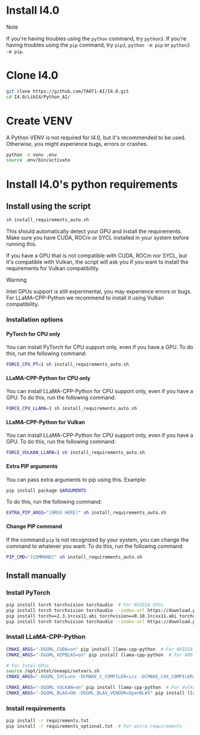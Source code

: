 # Install I4.0
> [!NOTE]
> If you're having troubles using the `python` command, try `python3`.
> If you're having troubles using the `pip` command, try `pip3`, `python -m pip` or `python3 -m pip`.

# Clone I4.0
```bash
git clone https://github.com/TAO71-AI/I4.0.git
cd I4.0/LibI4/Python_AI/
```

# Create VENV
A Python VENV is not required for I4.0, but it's recommended to be used.
Otherwise, you might experience bugs, errors or crashes.
```bash
python -m venv .env
source .env/bin/activate
```

# Install I4.0's python requirements
## Install using the script
```bash
sh install_requirements_auto.sh
```

This should automatically detect your GPU and install the requirements.
Make sure you have CUDA, ROCm or SYCL installed in your system before running this.

If you have a GPU that is not compatible with CUDA, ROCm nor SYCL, but it's compatible with Vulkan, the script will ask you if you want to install the requirements for Vulkan compatibility.

> [!WARNING]
> Intel GPUs support is still experimental, you may experience errors or bugs.
> For LLaMA-CPP-Python we recommend to install it using Vulkan compatibility.

### Installation options
#### PyTorch for CPU only
You can install PyTorch for CPU support only, even if you have a GPU.
To do this, run the following command:
```bash
FORCE_CPU_PT=1 sh install_requirements_auto.sh
```

#### LLaMA-CPP-Python for CPU only
You can install LLaMA-CPP-Python for CPU support only, even if you have a GPU.
To do this, run the following command:
```bash
FORCE_CPU_LLAMA=1 sh install_requirements_auto.sh
```

#### LLaMA-CPP-Python for Vulkan
You can install LLaMA-CPP-Python for CPU support only, even if you have a GPU.
To do this, run the following command:
```bash
FORCE_VULKAN_LLAMA=1 sh install_requirements_auto.sh
```

#### Extra PIP arguments
You can pass extra arguments to pip using this.
Example:
```bash
pip install package $ARGUMENTS
```

To do this, run the following command:
```bash
EXTRA_PIP_ARGS="[ARGS HERE]" sh install_requirements_auto.sh
```

#### Change PIP command
If the command `pip` is not recognized by your system, you can change the command to whatever you want.
To do this, run the following command:
```bash
PIP_CMD="[COMMAND]" sh install_requirements_auto.sh
```

## Install manually
### Install PyTorch
```bash
pip install torch torchvision torchaudio  # For NVIDIA GPUs
pip install torch torchvision torchaudio --index-url https://download.pytorch.org/whl/rocm6.0  # For AMD GPUs
pip install torch==2.3.1+cxx11.abi torchvision==0.18.1+cxx11.abi torchaudio==2.3.1+cxx11.abi intel-extension-for-pytorch==2.3.110+xpu oneccl_bind_pt==2.3.100+xpu --extra-index-url https://pytorch-extension.intel.com/release-whl/stable/xpu/us/  # For Intel GPUs
pip install torch torchvision torchaudio --index-url https://download.pytorch.org/whl/cpu  # Without GPU support
```

### Install LLaMA-CPP-Python
```bash
CMAKE_ARGS="-DGGML_CUDA=on" pip install llama-cpp-python  # For NVIDIA GPUs
CMAKE_ARGS="-DGGML_HIPBLAS=on" pip install llama-cpp-python  # For AMD GPUs

# For Intel GPUs
source /opt/intel/oneapi/setvars.sh   
CMAKE_ARGS="-DGGML_SYCL=on -DCMAKE_C_COMPILER=icx -DCMAKE_CXX_COMPILER=icpx" pip install llama-cpp-python

CMAKE_ARGS="-DGGML_VULKAN=on" pip install llama-cpp-python  # For Vulkan support (all GPUs, recommended)
CMAKE_ARGS="-DGGML_BLAS=ON -DGGML_BLAS_VENDOR=OpenBLAS" pip install llama-cpp-python  # Without GPU support
```

### Install requirements
```bash
pip install -r requirements.txt
pip install -r requirements_optional.txt  # For extra requirements
```